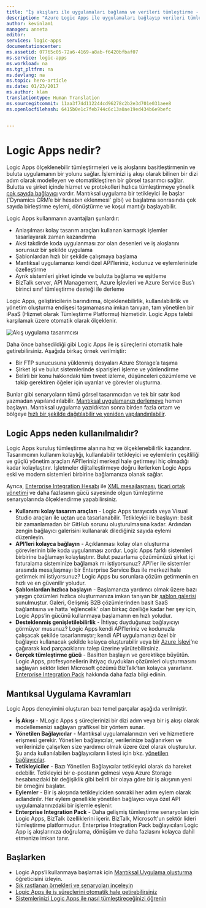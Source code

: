 ```yaml
---
title: "İş akışları ile uygulamaları bağlama ve verileri tümleştirme - Azure Logic Apps | Microsoft Docs"
description: "Azure Logic Apps ile uygulamaları bağlayıp verileri tümleştirerek iş akışları oluşturun ve işlemleri otomatik hale getirin."
author: kevinlam1
manager: anneta
editor: 
services: logic-apps
documentationcenter: 
ms.assetid: 07765c05-72a6-4169-a8ab-f6420bfbaf07
ms.service: logic-apps
ms.workload: na
ms.tgt_pltfrm: na
ms.devlang: na
ms.topic: hero-article
ms.date: 01/23/2017
ms.author: klam
translationtype: Human Translation
ms.sourcegitcommit: 11aa3f74d112244cd96278c2b2e3d701e031aee8
ms.openlocfilehash: 6415b0e1c7feb744c6c13a0ae19ed434b6e9befc


---
```

# <a name="what-are-logic-apps"></a>Logic Apps nedir?
Logic Apps ölçeklenebilir tümleştirmeleri ve iş akışlarını basitleştirmenin ve buluta uygulamanın bir yolunu sağlar. İşleminizi iş akışı olarak bilinen bir dizi adım olarak modelleyen ve otomatikleştiren bir görsel tasarımcı sağlar.  Bulutta ve şirket içinde hizmet ve protokolleri hızlıca tümleştirmeye yönelik [çok sayıda bağlayıcı](../connectors/apis-list.md) vardır.  Mantıksal uygulama bir tetikleyici ile başlar ('Dynamics CRM’e bir hesabın eklenmesi' gibi) ve başlatma sonrasında çok sayıda birleştirme eylemi, dönüştürme ve koşul mantığı başlayabilir.

Logic Apps kullanmanın avantajları şunlardır:  

* Anlaşılması kolay tasarım araçları kullanan karmaşık işlemler tasarlayarak zaman kazandırma
* Aksi takdirde koda uygulanması zor olan desenleri ve iş akışlarını sorunsuz bir şekilde uygulama
* Şablonlardan hızlı bir şekilde çalışmaya başlama
* Mantıksal uygulamanızı kendi özel API'leriniz, kodunuz ve eylemlerinizle özelleştirme
* Ayrık sistemleri şirket içinde ve bulutta bağlama ve eşitleme
* BizTalk server, API Management, Azure İşlevleri ve Azure Service Bus’ı birinci sınıf tümleştirme desteği ile derleme

Logic Apps, geliştiricilerin barındırma, ölçeklenebilirlik, kullanılabilirlik ve yönetim oluşturma endişesi taşımamasına imkan tanıyan, tam yönetilen bir iPaaS (Hizmet olarak Tümleştirme Platformu) hizmetidir.  Logic Apps talebi karşılamak üzere otomatik olarak ölçeklenir.

![Akış uygulama tasarımcısı](media/logic-apps-what-are-logic-apps/LogicAppCapture2.png)

Daha önce bahsedildiği gibi Logic Apps ile iş süreçlerini otomatik hale getirebilirsiniz. Aşağıda birkaç örnek verilmiştir:  

* Bir FTP sunucusuna yüklenmiş dosyaları Azure Storage’a taşıma
* Şirket işi ve bulut sistemlerinde siparişleri işleme ve yönlendirme
* Belirli bir konu hakkındaki tüm tweet izleme, düşünceleri çözümleme ve takip gerektiren öğeler için uyarılar ve görevler oluşturma.

Bunlar gibi senaryoların tümü görsel tasarımcıdan ve tek bir satır kod yazmadan yapılandırılabilir. [Mantıksal uygulamanızı derlemeye][create] hemen başlayın.  Mantıksal uygulama yazıldıktan sonra birden fazla ortam ve bölgeye [hızlı bir şekilde dağıtılabilir ve yeniden yapılandırılabilir](../logic-apps/logic-apps-create-deploy-template.md).

## <a name="why-logic-apps"></a>Logic Apps neden kullanılmalıdır?
Logic Apps kuruluş tümleştirme alanına hız ve ölçeklenebilirlik kazandırır.  Tasarımcının kullanım kolaylığı, kullanılabilir tetikleyici ve eylemlerin çeşitliliği ve güçlü yönetim araçları API’lerinizi merkezi hale getirmeyi hiç olmadığı kadar kolaylaştırır.  İşletmeler dijitalleştirmeye doğru ilerlerken Logic Apps eski ve modern sistemleri birbirine bağlamanıza olanak sağlar.

Ayrıca, [Enterprise Integration Hesabı][biztalk] ile [XML mesajlaşması][xml], [ticari ortak yönetimi][tpm] ve daha fazlasının gücü sayesinde olgun tümleştirme senaryolarında ölçeklendirme yapabilirsiniz.

* **Kullanımı kolay tasarım araçları** - Logic Apps tarayıcıda veya Visual Studio araçları ile uçtan uca tasarlanabilir. Tetikleyici ile başlayın: basit bir zamanlamadan bir GitHub sorunu oluşturulmasına kadar. Ardından zengin bağlayıcı galerisini kullanarak dilediğiniz sayıda eylemi düzenleyin.
* **API’leri kolayca bağlayın** - Açıklanması kolay olan oluşturma görevlerinin bile koda uygulanması zordur. Logic Apps farklı sistemleri birbirine bağlamayı kolaylaştırır. Bulut pazarlama çözümünüzü şirket içi faturalama sisteminize bağlamak mı istiyorsunuz? API’ler ile sistemler arasında mesajlaşmayı bir Enterprise Service Bus ile merkezi hale getirmek mi istiyorsunuz? Logic Apps bu sorunlara çözüm getirmenin en hızlı ve en güvenilir yoludur.
* **Şablonlardan hızlıca başlayın** - Başlamanıza yardımcı olmak üzere bazı yaygın çözümleri hızlıca oluşturmanıza imkan tanıyan bir [şablon galerisi][templates] sunulmuştur. Galeri, Gelişmiş B2B çözümlerinden basit SaaS bağlantısına ve hatta 'eğlencelik' olan birkaç özelliğe kadar her şey için, Logic Apps’in gücünü kullanmaya başlamanın en hızlı yoludur.
* **Desteklenmiş genişletilebilirlik** - İhtiyaç duyduğunuz bağlayıcıyı görmüyor musunuz? Logic Apps kendi API’leriniz ve kodunuzla çalışacak şekilde tasarlanmıştır; kendi API uygulamanızı özel bir bağlayıcı kullanacak şekilde kolayca oluşturabilir veya bir [Azure İşlevi](https://functions.azure.com)’ne çağırarak kod parçacıklarını talep üzerine yürütebilirsiniz. 
* **Gerçek tümleştirme gücü** - Basitten başlayın ve gerektikçe büyütün. Logic Apps, profesyonellerin ihtiyaç duydukları çözümleri oluşturmasını sağlayan sektör lideri Microsoft çözümü BizTalk’tan kolayca yararlanır. [Enterprise Integration Pack](../logic-apps/logic-apps-enterprise-integration-overview.md) hakkında daha fazla bilgi edinin.

## <a name="logic-app-concepts"></a>Mantıksal Uygulama Kavramları
Logic Apps deneyimini oluşturan bazı temel parçalar aşağıda verilmiştir. 

* **İş Akışı** - MLogic Apps ş süreçlerinizi bir dizi adım veya bir iş akışı olarak modellemenizi sağlayan grafiksel bir yöntem sunar.
* **Yönetilen Bağlayıcılar** - Mantıksal uygulamalarınızın veri ve hizmetlere erişmesi gerekir. Yönetilen bağlayıcılar, verilerinize bağlanırken ve verilerinizle çalışırken size yardımcı olmak üzere özel olarak oluşturulur. Şu anda kullanılabilen bağlayıcıların listesi için bkz. [yönetilen bağlayıcılar][managedapis].
* **Tetikleyiciler** - Bazı Yönetilen Bağlayıcılar tetikleyici olarak da hareket edebilir. Tetikleyici bir e-postanın gelmesi veya Azure Storage hesabınızdaki bir değişiklik gibi belirli bir olaya göre bir iş akışının yeni bir örneğini başlatır.
* **Eylemler** - Bir iş akışında tetikleyiciden sonraki her adım eylem olarak adlandırılır. Her eylem genellikle yönetilen bağlayıcı veya özel API uygulamalarınızdaki bir işlemle eşlenir.
* **Enterprise Integration Pack** - Daha gelişmiş tümleştirme senaryoları için Logic Apps, BizTalk özelliklerini içerir. BizTalk, Microsoft'un sektör lideri tümleştirme platformudur. Enterprise Integration Pack bağlayıcıları Logic App iş akışlarınıza doğrulama, dönüşüm ve daha fazlasını kolayca dahil etmenize imkan tanır.

## <a name="getting-started"></a>Başlarken
* Logic Apps’i kullanmaya başlamak için [Mantıksal Uygulama oluşturma][create] öğreticisini izleyin.  
* [Sık rastlanan örnekleri ve senaryoları inceleyin](../logic-apps/logic-apps-examples-and-scenarios.md)
* [Logic Apps ile iş süreçlerini otomatik hale getirebilirsiniz](http://channel9.msdn.com/Events/Build/2016/T694) 
* [Sistemlerinizi Logic Apps ile nasıl tümleştireceğinizi öğrenin](http://channel9.msdn.com/Events/Build/2016/P462)

[biztalk]: logic-apps-enterprise-integration-accounts.md
[appservice]: ../app-service/app-service-value-prop-what-is.md
[create]: logic-apps-create-a-logic-app.md
[managedapis]: ../connectors/apis-list.md
[tpm]: logic-apps-enterprise-integration-accounts.md
[xml]: logic-apps-enterprise-integration-b2b.md
[templates]: logic-apps-use-logic-app-templates.md



<!--HONumber=Jan17_HO4-->


